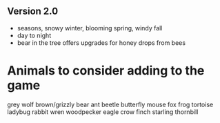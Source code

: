 ## Version 2.0
- seasons, snowy winter, blooming spring, windy fall
- day to night
- bear in the tree offers upgrades for honey drops from bees

# Animals to consider adding to the game
grey wolf
brown/grizzly bear
ant
beetle
butterfly
mouse
fox
frog
tortoise
ladybug
rabbit
wren
woodpecker
eagle
crow
finch
starling
thornbill

